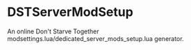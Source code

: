 # DSTServerModSetup
An online Don't Starve Together modsettings.lua/dedicated_server_mods_setup.lua generator.
